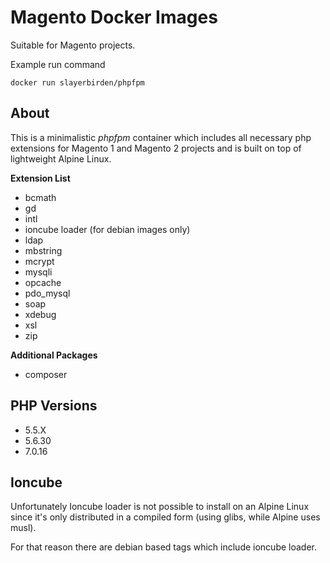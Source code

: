 # Magento Docker Images

Suitable for Magento projects.

Example run command

    docker run slayerbirden/phpfpm

## About

This is a minimalistic *phpfpm* container which includes all necessary php extensions for Magento 1 and Magento 2 projects and is built on top of lightweight Alpine Linux.

**Extension List**
- bcmath
- gd
- intl
- ioncube loader (for debian images only)
- ldap
- mbstring
- mcrypt
- mysqli
- opcache
- pdo_mysql
- soap
- xdebug
- xsl
- zip

**Additional Packages**
- composer

## PHP Versions

- 5.5.X
- 5.6.30
- 7.0.16

## Ioncube

Unfortunately Ioncube loader is not possible to install on an Alpine Linux since it's only distributed in a compiled form (using glibs, while Alpine uses musl).

For that reason there are debian based tags which include ioncube loader.
